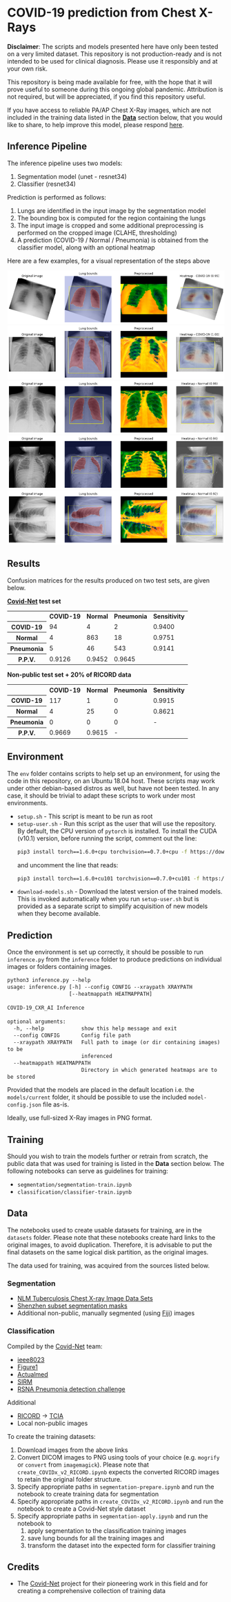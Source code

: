# COVID-19 prediction from Chest X-Rays

**Disclaimer**: The scripts and models presented here have only been tested on a very limited dataset. This repository is not production-ready and is not intended to be used for clinical diagnosis. Please use it responsibly and at your own risk.

This repository is being made available for free, with the hope that it will prove useful to someone during this ongoing global pandemic. Attribution is not required, but will be appreciated, if you find this repository useful.

If you have access to reliable PA/AP Chest X-Ray images, which are not included in the training data listed in the [**Data**](#data) section below, that you would like to share, to help improve this model, please respond [here](https://github.com/singhaxn/COVID-19_CXR_AI/issues/1).

## Inference Pipeline
The inference pipeline uses two models:
1. Segmentation model (unet - resnet34)
1. Classifier (resnet34)

Prediction is performed as follows:
1. Lungs are identified in the input image by the segmentation model
1. The bounding box is computed for the region containing the lungs
1. The input image is cropped and some additional preprocessing is performed on the cropped image (CLAHE, thresholding)
1. A prediction (COVID-19 / Normal / Pneumonia) is obtained from the classifier model, along with an optional heatmap

Here are a few examples, for a visual representation of the steps above

![](images/COVID-19-AR-16406541_02.png)
![](images/figure1-5e7c1b8d98c29ab001275405-98.jpeg)
![](images/3bbcfb90-b950-4502-9866-82a131651a73.png)
![](images/5f9692fa-23cd-4ed0-a9db-5571482f6d11.png)
![](images/28b67d93-2432-41e4-9e3b-3d0ba249ad39.png)

## Results

Confusion matrices for the results produced on two test sets, are given below.

**[Covid-Net](https://github.com/lindawangg/COVID-Net) test set**
<table>
    <tr><th></th><th>COVID-19</th><th>Normal</th><th>Pneumonia</th><th>Sensitivity</th></tr>
    <tr><th>COVID-19</th><td>94</td><td>4</td><td>2</td><td>0.9400</td></tr>
    <tr><th>Normal</th><td>4</td><td>863</td><td>18</td><td>0.9751</td></tr>
    <tr><th>Pneumonia</th><td>5</td><td>46</td><td>543</td><td>0.9141</td></tr>
    <tr><th>P.P.V.</th><td>0.9126</td><td>0.9452</td><td>0.9645</td><td></td></tr>
</table>

**Non-public test set + 20% of RICORD data**
<table>
    <tr><th></th><th>COVID-19</th><th>Normal</th><th>Pneumonia</th><th>Sensitivity</th></tr>
    <tr><th>COVID-19</th><td>117</td><td>1</td><td>0</td><td>0.9915</td></tr>
    <tr><th>Normal</th><td>4</td><td>25</td><td>0</td><td>0.8621</td></tr>
    <tr><th>Pneumonia</th><td>0</td><td>0</td><td>0</td><td>-</td></tr>
    <tr><th>P.P.V.</th><td>0.9669</td><td>0.9615</td><td>-</td><td></td></tr>
</table>

## Environment
The `env` folder contains scripts to help set up an environment, for using the code in this repository, on an Ubuntu 18.04 host. These scripts may work under other debian-based distros as well, but have not been tested. In any case, it should be trivial to adapt these scripts to work under most environments.
- `setup.sh` - This script is meant to be run as root
- `setup-user.sh` - Run this script as the user that will use the repository.  By default, the CPU version of `pytorch` is installed. To install the CUDA (v10.1) version, before running the script, comment out the line:
    ```bash
    pip3 install torch==1.6.0+cpu torchvision==0.7.0+cpu -f https://download.pytorch.org/whl/torch_stable.html
    ```
    and uncomment the line that reads:
    ```bash
    pip3 install torch==1.6.0+cu101 torchvision==0.7.0+cu101 -f https://download.pytorch.org/whl/torch_stable.html
    ```
- `download-models.sh` - Download the latest version of the trained models. This is invoked automatically when you run `setup-user.sh` but is provided as a separate script to simplify acquisition of new models when they become available.

## Prediction
Once the environment is set up correctly, it should be possible to run `inference.py` from the `inference` folder to produce predictions on individual images or folders containing images.
```
python3 inference.py --help
usage: inference.py [-h] --config CONFIG --xraypath XRAYPATH
                    [--heatmappath HEATMAPPATH]

COVID-19_CXR_AI Inference

optional arguments:
  -h, --help            show this help message and exit
  --config CONFIG       Config file path
  --xraypath XRAYPATH   Full path to image (or dir containing images) to be
                        inferenced
  --heatmappath HEATMAPPATH
                        Directory in which generated heatmaps are to be stored
```

Provided that the models are placed in the default location i.e. the `models/current` folder, it should be possible to use the included `model-config.json` file as-is.

Ideally, use full-sized X-Ray images in PNG format.

## Training
Should you wish to train the models further or retrain from scratch, the public data that was used for training is listed in the **Data** section below. The following notebooks can serve as guidelines for training:
- `segmentation/segmentation-train.ipynb`
- `classification/classifier-train.ipynb`

## Data
The notebooks used to create usable datasets for training, are in the `datasets` folder. Please note that these notebooks create hard links to the original images, to avoid duplication. Therefore, it is advisable to put the final datasets on the same logical disk partition, as the original images.

The data used for training, was acquired from the sources listed below.

### Segmentation
- [NLM Tuberculosis Chest X-ray Image Data Sets](https://lhncbc.nlm.nih.gov/publication/pub9931)
- [Shenzhen subset segmentation masks](https://www.kaggle.com/yoctoman/shcxr-lung-mask)
- Additional non-public, manually segmented (using [Fiji](https://imagej.net/Fiji/Downloads)) images

### Classification
Compiled by the [Covid-Net](https://github.com/lindawangg/COVID-Net) team:
- [ieee8023](https://github.com/ieee8023/covid-chestxray-dataset)
- [Figure1](https://github.com/agchung/Figure1-COVID-chestxray-dataset)
- [Actualmed](https://github.com/agchung/Actualmed-COVID-chestxray-dataset)
- [SIRM](https://www.kaggle.com/tawsifurrahman/covid19-radiography-database)
- [RSNA Pneumonia detection challenge](https://www.kaggle.com/c/rsna-pneumonia-detection-challenge)

Additional
- [RICORD](https://www.rsna.org/en/covid-19/COVID-19-RICORD) -> [TCIA](https://public.cancerimagingarchive.net/ncia/home.jsf)
- Local non-public images

To create the training datasets:
1. Download images from the above links
1. Convert DICOM images to PNG using tools of your choice (e.g. `mogrify` or `convert` from `imagemagick`). Please note that `create_COVIDx_v2_RICORD.ipynb` expects the converted RICORD images to retain the original folder structure.
1. Specify appropriate paths in `segmentation-prepare.ipynb` and run the notebook to create training data for segmentation
1. Specify appropriate paths in `create_COVIDx_v2_RICORD.ipynb` and run the notebook to create a Covid-Net style dataset
1. Specify appropriate paths in `segmentation-apply.ipynb` and run the notebook to 
    1. apply segmentation to the classification training images
    1. save lung bounds for all the training images and 
    1. transform the dataset into the expected form for classifier training

## Credits
- The [Covid-Net](https://github.com/lindawangg/COVID-Net) project for their pioneering work in this field and for creating a comprehensive collection of training data